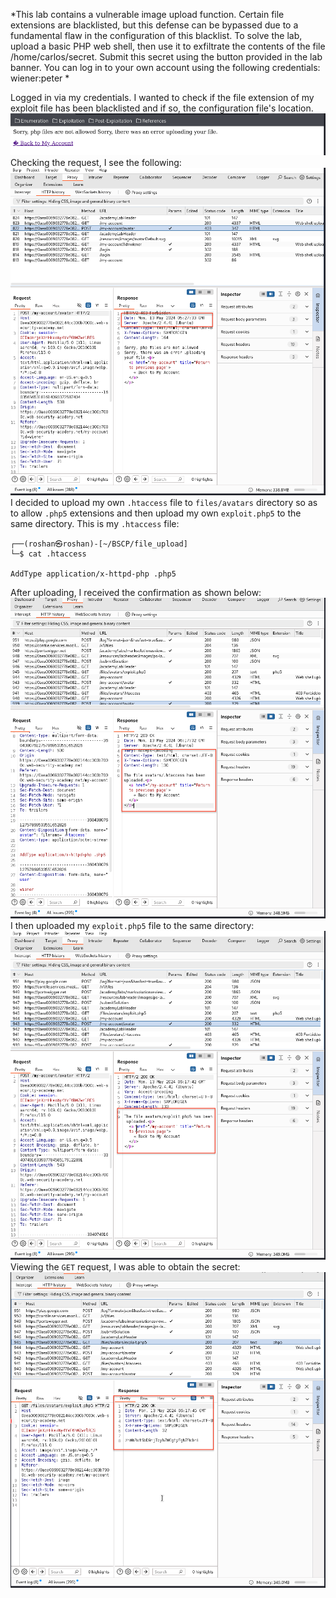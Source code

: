 *This lab contains a vulnerable image upload function. Certain file extensions are blacklisted, but this defense can be bypassed due to a fundamental flaw in the configuration of this blacklist.
To solve the lab, upload a basic PHP web shell, then use it to exfiltrate the contents of the file /home/carlos/secret. Submit this secret using the button provided in the lab banner.
You can log in to your own account using the following credentials: wiener:peter *

Logged in via my credentials. I wanted to check if the file extension of my exploit file has been blacklisted and if so, the configuration file's location. 
![Screenshot 2024-05-13 at 1.27.43 PM](images/Screenshot%202024-05-13%20at%201.27.43%20PM.png)
Checking the request, I see the following:
![Screenshot 2024-05-13 at 1.31.19 PM](images/Screenshot%202024-05-13%20at%201.31.19%20PM.png)
I decided to upload my own `.htaccess` file to `files/avatars` directory so as to allow `.php5` extensions and then upload my own `exploit.php5` to the same directory. 
This is my `.htaccess` file:
```
┌──(roshan㉿roshan)-[~/BSCP/file_upload]
└─$ cat .htaccess   

AddType application/x-httpd-php .php5
```
After uploading, I received the confirmation as shown below:
![Screenshot 2024-05-13 at 2.26.06 PM](images/Screenshot%202024-05-13%20at%202.26.06%20PM.png)
I then uploaded my `exploit.php5` file to the same directory:
![Screenshot 2024-05-13 at 2.28.08 PM](images/Screenshot%202024-05-13%20at%202.28.08%20PM.png)
Viewing the `GET` request, I was able to obtain the secret:
![Screenshot 2024-05-13 at 2.29.54 PM](images/Screenshot%202024-05-13%20at%202.29.54%20PM.png)

